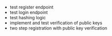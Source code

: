 - test register endpoint
- test login endpoint
- test hashing logic
- implement and test verification of public keys
- two step registration with public key verification